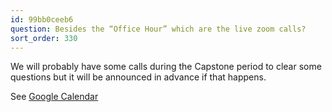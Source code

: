 ```yaml
---
id: 99bb0ceeb6
question: Besides the “Office Hour” which are the live zoom calls?
sort_order: 330
---
```


We will probably have some calls during the Capstone period to clear some questions but it will be announced in advance if that happens.

See [Google Calendar](https://calendar.google.com/calendar/?cid=ZXIxcjA1M3ZlYjJpcXU0dTFmaG02MzVxMG9AZ3JvdXAuY2FsZW5kYXIuZ29vZ2xlLmNvbQ)


